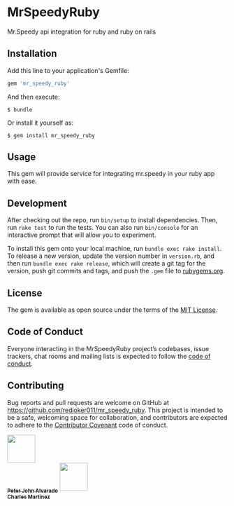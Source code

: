 # MrSpeedyRuby
Mr.Speedy api integration for ruby and ruby on rails

## Installation

Add this line to your application's Gemfile:

```ruby
gem 'mr_speedy_ruby'
```

And then execute:

    $ bundle

Or install it yourself as:

    $ gem install mr_speedy_ruby

## Usage
This gem will provide service for integrating mr.speedy in your ruby app with
ease.

## Development

After checking out the repo, run `bin/setup` to install dependencies. Then, run `rake test` to run the tests. You can also run `bin/console` for an interactive prompt that will allow you to experiment.

To install this gem onto your local machine, run `bundle exec rake install`. To release a new version, update the version number in `version.rb`, and then run `bundle exec rake release`, which will create a git tag for the version, push git commits and tags, and push the `.gem` file to [rubygems.org](https://rubygems.org).

## License

The gem is available as open source under the terms of the [MIT License](https://opensource.org/licenses/MIT).

## Code of Conduct

Everyone interacting in the MrSpeedyRuby project’s codebases, issue trackers, chat rooms and mailing lists is expected to follow the [code of conduct](https://github.com/[USERNAME]/mr_speedy_ruby/blob/master/CODE_OF_CONDUCT.md).

## Contributing
Bug reports and pull requests are welcome on GitHub at https://github.com/redjoker011/mr_speedy_ruby. This project is intended to be a safe, welcoming space for collaboration, and contributors are expected to adhere to the [Contributor Covenant](http://contributor-covenant.org) code of conduct.

<!-- ALL-CONTRIBUTORS-LIST:START - Do not remove or modify this section -->

[<img src="https://avatars2.githubusercontent.com/u/22144212?v=4" width="64px;"/><br /><sub><b>Peter John Alvarado</b></sub>](https://github.com/redjoker011)
[<img src="https://avatars2.githubusercontent.com/u/34258568?v=4" width="64px;"/><br /><sub><b>Charles Martinez</b></sub>](https://github.com/cjbmartinez)

<!-- ALL-CONTRIBUTORS-LIST:END - Do not remove or modify this section -->
